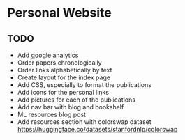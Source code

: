 # Personal Website

## TODO
- Add google analytics
- Order papers chronologically
- Order links alphabetically by text
- Create layout for the index page
- Add CSS, especially to format the publications
- Add icons for the personal links
- Add pictures for each of the publications
- Add nav bar with blog and bookshelf
- ML resources blog post
- Add resources section with colorswap dataset https://huggingface.co/datasets/stanfordnlp/colorswap
